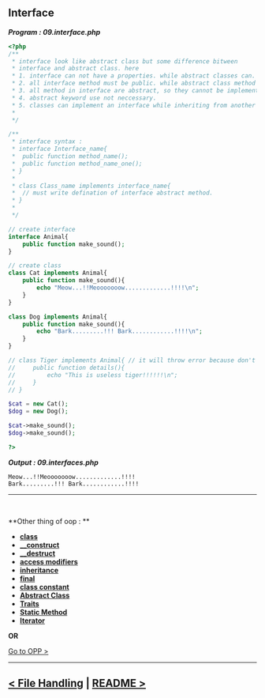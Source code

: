 ## Interface 
***Program : 09.interface.php***
```php
<?php
/**
 * interface look like abstract class but some difference bitween 
 * interface and abstract class. here
 * 1. interface can not have a properties. while abstract classes can.
 * 2. all interface method must be public. while abstract class method public or protected
 * 3. all method in interface are abstract, so they cannot be implemented in code.
 * 4. abstract keyword use not neccessary.
 * 5. classes can implement an interface while inheriting from another class at the same time.
 * 
 */

/**
 * interface syntax : 
 * interface Interface_name{
 *  public function method_name();
 *  public function method_name_one();
 * }
 * 
 * class Class_name implements interface_name{
 *  // must write defination of interface abstract method.
 * }
 * 
 */

// create interface
interface Animal{
    public function make_sound();
}

// create class
class Cat implements Animal{
    public function make_sound(){
        echo "Meow...!!Meooooooow.............!!!!\n";
    }
}

class Dog implements Animal{
    public function make_sound(){
        echo "Bark.........!!! Bark............!!!!\n";
    }
}

// class Tiger implements Animal{ // it will throw error because don't hame abstract method which is inside Animal interface is make_sound.
//     public function details(){
//         echo "This is useless tiger!!!!!!\n";
//     }
// }

$cat = new Cat();
$dog = new Dog();

$cat->make_sound();
$dog->make_sound();

?>
```

***Output : 09.interfaces.php***
```
Meow...!!Meooooooow.............!!!!
Bark.........!!! Bark............!!!!
```

<hr />
<br />

**Other thing of oop : **

- **[class](./00.class.md)**
- **[__construct](./01._contruct.md)**
- **[__destruct](./02._destruct.md)**
- **[access modifiers](./03.access_modifiers.md)**
- **[inheritance](./04.inheritance.md)**
- **[final](./05.final.md)**
- **[class constant](./06.class_constant.md)**
- **[Abstract Class](./07.abstract_class.md)**
- **[Traits](./09.traits.md)**
- **[Static Method](./10.static_method.md)**
- **[Iterator](./11.iterator.md)**



**OR**

[Go to OPP >](./../08.oop.md)

<hr />

[< File Handling](./../07.file_handling.md) | [README >](./../../README.md)
----